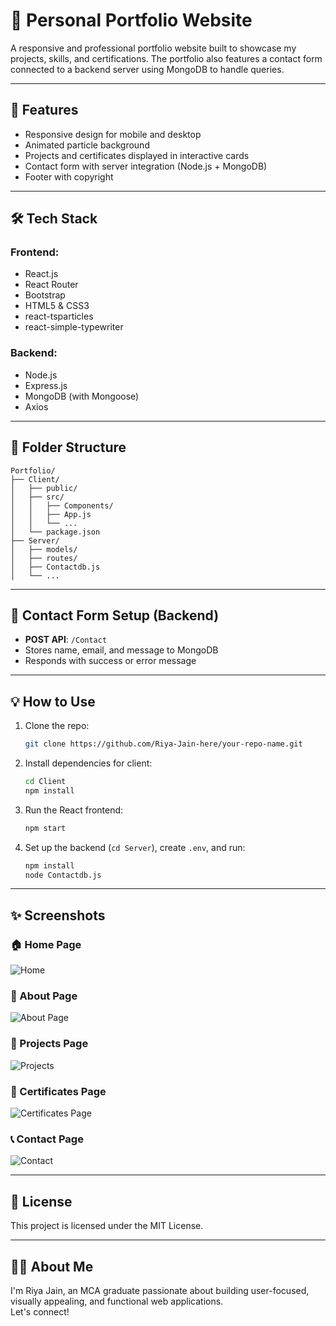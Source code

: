 # 💼 Personal Portfolio Website

A responsive and professional portfolio website built to showcase my projects, skills, and certifications. The portfolio also features a contact form connected to a backend server using MongoDB to handle queries.

---

## 📌 Features

- Responsive design for mobile and desktop
- Animated particle background
- Projects and certificates displayed in interactive cards
- Contact form with server integration (Node.js + MongoDB)
- Footer with copyright

---

## 🛠️ Tech Stack

### Frontend:
- React.js
- React Router
- Bootstrap
- HTML5 & CSS3
- react-tsparticles
- react-simple-typewriter

### Backend:
- Node.js
- Express.js
- MongoDB (with Mongoose)
- Axios

---

## 📂 Folder Structure

```
Portfolio/
├── Client/
│   ├── public/
│   ├── src/
│   │   ├── Components/
│   │   ├── App.js
│   │   └── ...
│   └── package.json
├── Server/
│   ├── models/
│   ├── routes/
│   ├── Contactdb.js
│   └── ...
```

---

## 📧 Contact Form Setup (Backend)

- **POST API**: `/Contact`
- Stores name, email, and message to MongoDB
- Responds with success or error message

---

## 💡 How to Use

1. Clone the repo:
   ```bash
   git clone https://github.com/Riya-Jain-here/your-repo-name.git
   ```
2. Install dependencies for client:
   ```bash
   cd Client
   npm install
   ```
3. Run the React frontend:
   ```bash
   npm start
   ```
4. Set up the backend (`cd Server`), create `.env`, and run:
   ```bash
   npm install
   node Contactdb.js
   ```
---

## ✨ Screenshots

### 🏠 Home Page
![Home](./Screenshots/Home.png)

### 👤 About Page
![About Page](./Screenshots/About.png)

### 💼 Projects Page
![Projects](./Screenshots/Projects.png)

### 🧾 Certificates Page
![Certificates Page](./Screenshots/certificates.png)

### 📞 Contact Page
![Contact](./Screenshots/contact.png)

---

## 📃 License

This project is licensed under the MIT License.

---

## 🙋‍♀️ About Me

I'm Riya Jain, an MCA graduate passionate about building user-focused, visually appealing, and functional web applications.  
Let's connect!
